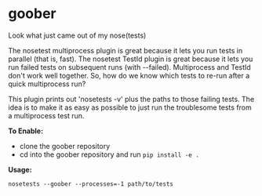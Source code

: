 goober
======

Look what just came out of my nose(tests)

The nosetest multiprocess plugin is great because it lets you run tests in parallel (that is, fast).
The nosetest TestId plugin is great because it lets you run failed tests on subsequent runs (with --failed).
Multiprocess and TestId don't work well together. So, how do we know which tests to re-run after a quick multiprocess run?

This plugin prints out 'nosetests -v' plus the paths to those failing tests. The idea is to make it as easy as possible to just run the troublesome tests from a multiprocess test run.

**To Enable:**
- clone the goober repository 
- cd into the goober repository and run ```pip install -e .```

**Usage:**

```nosetests --goober --processes=-1 path/to/tests```
